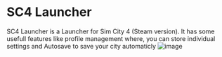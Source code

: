 # SC4 Launcher
SC4 Launcher is a Launcher for Sim City 4 (Steam version). It has some usefull features like profile management where, you can store individual settings and Autosave to save your city automaticly 
![image](https://github.com/user-attachments/assets/eb1cd28a-4dda-43db-a368-6bfd35e95c62)
